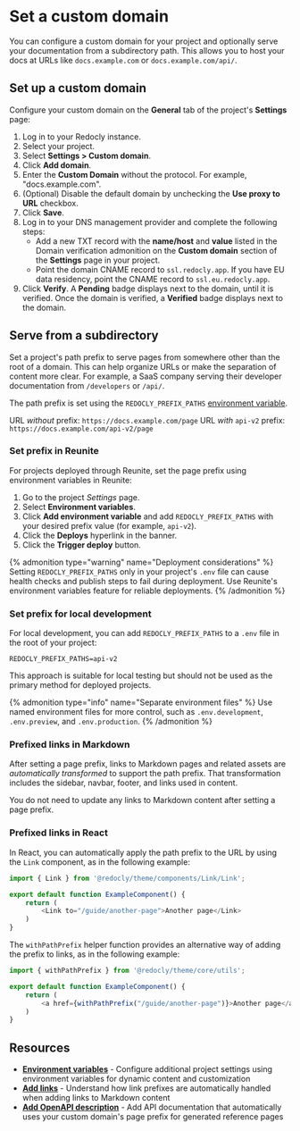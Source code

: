 # Set a custom domain

You can configure a custom domain for your project and optionally serve your documentation from a subdirectory path. This allows you to host your docs at URLs like `docs.example.com` or `docs.example.com/api/`.

## Set up a custom domain

Configure your custom domain on the **General** tab of the project's **Settings** page:

1. Log in to your Redocly instance.
2. Select your project.
3. Select **Settings > Custom domain**.
4. Click **Add domain**.
5. Enter the **Custom Domain** without the protocol. For example, "docs.example.com".
6. (Optional) Disable the default domain by unchecking the **Use proxy to URL** checkbox.
7. Click **Save**.
8. Log in to your DNS management provider and complete the following steps:
   * Add a new TXT record with the **name/host** and **value** listed in the Domain verification admonition on the **Custom domain** section of the **Settings** page in your project.
   * Point the domain CNAME record to `ssl.redocly.app`.
     If you have EU data residency, point the CNAME record to `ssl.eu.redocly.app`.
9.  Click **Verify**.
    A **Pending** badge displays next to the domain, until it is verified.
    Once the domain is verified, a **Verified** badge displays next to the domain.

## Serve from a subdirectory

Set a project's path prefix to serve pages from somewhere other than the root of a domain.
This can help organize URLs or make the separation of content more clear. For example, a SaaS company serving their developer documentation from `/developers` or `/api/`.

The path prefix is set using the `REDOCLY_PREFIX_PATHS` [environment variable](./env-variables.md).

URL _without_ prefix: `https://docs.example.com/page`
URL _with_ `api-v2` prefix: `https://docs.example.com/api-v2/page`

### Set prefix in Reunite

For projects deployed through Reunite, set the page prefix using environment variables in Reunite:

1. Go to the project _Settings_ page.
2. Select **Environment variables**.
3. Click **Add environment variable** and add `REDOCLY_PREFIX_PATHS` with your desired prefix value (for example, `api-v2`).
4. Click the **Deploys** hyperlink in the banner.
5. Click the **Trigger deploy** button.

{% admonition type="warning" name="Deployment considerations" %}
Setting `REDOCLY_PREFIX_PATHS` only in your project's `.env` file can cause health checks and publish steps to fail during deployment. Use Reunite's environment variables feature for reliable deployments.
{% /admonition %}

### Set prefix for local development

For local development, you can add `REDOCLY_PREFIX_PATHS` to a `.env` file in the root of your project:

```shell {% title=".env" %}
REDOCLY_PREFIX_PATHS=api-v2
```

This approach is suitable for local testing but should not be used as the primary method for deployed projects.

{% admonition type="info" name="Separate environment files" %}
Use named environment files for more control, such as `.env.development`, `.env.preview`, and `.env.production`.
{% /admonition %}

### Prefixed links in Markdown

After setting a page prefix, links to Markdown pages and related assets are _automatically transformed_ to support the path prefix.
That transformation includes the sidebar, navbar, footer, and links used in content.

You do not need to update any links to Markdown content after setting a page prefix.

### Prefixed links in React

In React, you can automatically apply the path prefix to the URL by using the `Link` component, as in the following example:

```javascript {% title="ExampleComponent.tsx" %}
import { Link } from '@redocly/theme/components/Link/Link';

export default function ExampleComponent() {
    return (
        <Link to="/guide/another-page">Another page</Link>
    )
}
```

The `withPathPrefix` helper function provides an alternative way of adding the prefix to links, as in the following example:

```javascript {% title="ExampleComponent.tsx" %}
import { withPathPrefix } from '@redocly/theme/core/utils';

export default function ExampleComponent() {
    return (
        <a href={withPathPrefix("/guide/another-page")}>Another page</a>
    )
}
```

## Resources

- **[Environment variables](./env-variables.md)** - Configure additional project settings using environment variables for dynamic content and customization
- **[Add links](../../content/links.md)** - Understand how link prefixes are automatically handled when adding links to Markdown content
- **[Add OpenAPI description](../../content/api-docs/add-openapi-docs.md)** - Add API documentation that automatically uses your custom domain's page prefix for generated reference pages